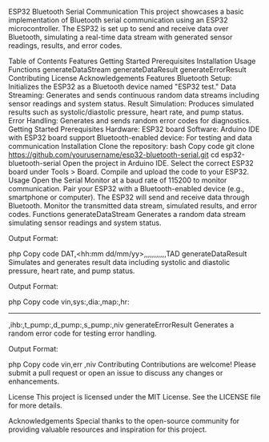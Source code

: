 ESP32 Bluetooth Serial Communication
This project showcases a basic implementation of Bluetooth serial communication using an ESP32 microcontroller. The ESP32 is set up to send and receive data over Bluetooth, simulating a real-time data stream with generated sensor readings, results, and error codes.

Table of Contents
Features
Getting Started
Prerequisites
Installation
Usage
Functions
generateDataStream
generateDataResult
generateErrorResult
Contributing
License
Acknowledgements
Features
Bluetooth Setup: Initializes the ESP32 as a Bluetooth device named "ESP32 test."
Data Streaming: Generates and sends continuous random data streams including sensor readings and system status.
Result Simulation: Produces simulated results such as systolic/diastolic pressure, heart rate, and pump status.
Error Handling: Generates and sends random error codes for diagnostics.
Getting Started
Prerequisites
Hardware: ESP32 board
Software: Arduino IDE with ESP32 board support
Bluetooth-enabled device: For testing and data communication
Installation
Clone the repository:
bash
Copy code
git clone https://github.com/yourusername/esp32-bluetooth-serial.git
cd esp32-bluetooth-serial
Open the project in Arduino IDE.
Select the correct ESP32 board under Tools > Board.
Compile and upload the code to your ESP32.
Usage
Open the Serial Monitor at a baud rate of 115200 to monitor communication.
Pair your ESP32 with a Bluetooth-enabled device (e.g., smartphone or computer).
The ESP32 will send and receive data through Bluetooth. Monitor the transmitted data stream, simulated results, and error codes.
Functions
generateDataStream
Generates a random data stream simulating sensor readings and system status.

Output Format:

php
Copy code
DAT,<hh:mm dd/mm/yy>,<init>,<adapt>,<batt>,<senssRaw>,<senss>,<pwmValue>,<deflectRate>,<heartRate>,<iRH>,<beats>,TAD
generateDataResult
Simulates and generates result data including systolic and diastolic pressure, heart rate, and pump status.

Output Format:

php
Copy code
vin,sys:<sys>,dia:<dia>,map:<map>,hr:<hr>,ihb:<ihb>,t_pump:<tPump>,d_pump:<dPump>,s_pump:<sPump>,niv
generateErrorResult
Generates a random error code for testing error handling.

Output Format:

php
Copy code
vin,err <errorCode>,niv
Contributing
Contributions are welcome! Please submit a pull request or open an issue to discuss any changes or enhancements.

License
This project is licensed under the MIT License. See the LICENSE file for more details.

Acknowledgements
Special thanks to the open-source community for providing valuable resources and inspiration for this project.
